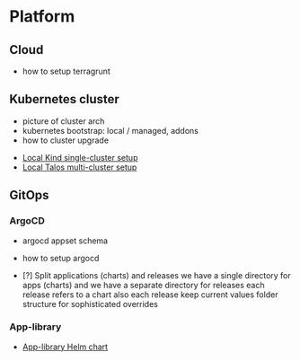 # Platform

## Cloud

- how to setup terragrunt

## Kubernetes cluster

- picture of cluster arch
- kubernetes bootstrap: local / managed, addons
- how to cluster upgrade

* [Local Kind single-cluster setup](./cluster-local-kind.md)
* [Local Talos multi-cluster setup](./cluster-local-talos.md)

## GitOps

### ArgoCD

- argocd appset schema
- how to setup argocd

- [?] Split applications (charts) and releases
  we have a single directory for apps (charts)
  and we have a separate directory for releases
  each release refers to a chart
  also each release keep current values folder structure for sophisticated overrides

### App-library

* [App-library Helm chart](./applibrary-helm-chart.md)


